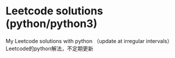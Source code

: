 # Leetcode solutions (python/python3) 
My Leetcode solutions with python （update at irregular intervals）
Leetcode的python解法，不定期更新
